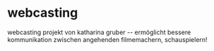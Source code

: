 webcasting
==========

webcasting projekt von katharina gruber -- ermöglicht bessere kommunikation zwischen angehenden filmemachern, schauspielern!
